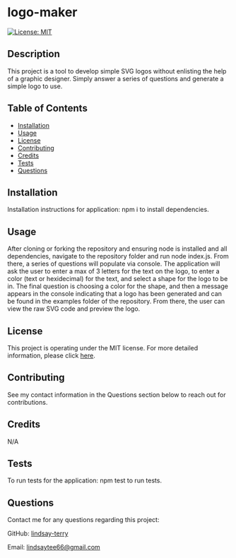 # logo-maker
[![License: MIT](https://img.shields.io/badge/License-MIT-yellow.svg)](https://opensource.org/licenses/MIT)

## Description
This project is a tool to develop simple SVG logos without enlisting the help of a graphic designer.  Simply answer a series of questions and generate a simple logo to use.  

## Table of Contents
* [Installation](#installation)
* [Usage](#usage)
* [License](#license)
* [Contributing](#contributing)
* [Credits](#credits)
* [Tests](#tests)
* [Questions](#questions)

## Installation
Installation instructions for application:
npm i to install dependencies.

## Usage
After cloning or forking the repository and ensuring node is installed and all dependencies, navigate to the repository folder and run node index.js.  From there, a series of questions will populate via console.  The application will ask the user to enter a max of 3 letters for the text on the logo, to enter a color (text or hexidecimal) for the text, and select a shape for the logo to be in.  The final question is choosing a color for the shape, and then a message appears in the console indicating that a logo has been generated and can be found in the examples folder of the repository.  From there, the user can view the raw SVG code and preview the logo.

## License
This project is operating under the MIT license.  For more detailed information, please click [here](https://opensource.org/license/mit).

## Contributing
See my contact information in the Questions section below to reach out for contributions.

## Credits
N/A

## Tests
To run tests for the application:
npm test to run tests.

## Questions
Contact me for any questions regarding this project:

GitHub: [lindsay-terry](https://github.com/lindsay-terry)

Email: lindsaytee66@gmail.com
